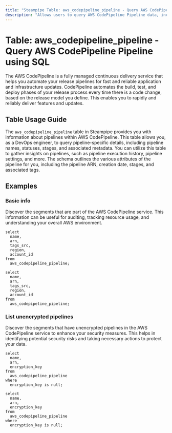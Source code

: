 ```yaml
---
title: "Steampipe Table: aws_codepipeline_pipeline - Query AWS CodePipeline Pipeline using SQL"
description: "Allows users to query AWS CodePipeline Pipeline data, including pipeline names, statuses, stages, and associated metadata."
---
```


# Table: aws_codepipeline_pipeline - Query AWS CodePipeline Pipeline using SQL

The AWS CodePipeline is a fully managed continuous delivery service that helps you automate your release pipelines for fast and reliable application and infrastructure updates. CodePipeline automates the build, test, and deploy phases of your release process every time there is a code change, based on the release model you define. This enables you to rapidly and reliably deliver features and updates.

## Table Usage Guide

The `aws_codepipeline_pipeline` table in Steampipe provides you with information about pipelines within AWS CodePipeline. This table allows you, as a DevOps engineer, to query pipeline-specific details, including pipeline names, statuses, stages, and associated metadata. You can utilize this table to gather insights on pipelines, such as pipeline execution history, pipeline settings, and more. The schema outlines the various attributes of the pipeline for you, including the pipeline ARN, creation date, stages, and associated tags.

## Examples

### Basic info
Discover the segments that are part of the AWS CodePipeline service. This information can be useful for auditing, tracking resource usage, and understanding your overall AWS environment.

```sql+postgres
select
  name,
  arn,
  tags_src,
  region,
  account_id
from
  aws_codepipeline_pipeline;
```

```sql+sqlite
select
  name,
  arn,
  tags_src,
  region,
  account_id
from
  aws_codepipeline_pipeline;
```

### List unencrypted pipelines
Discover the segments that have unencrypted pipelines in the AWS CodePipeline service to enhance your security measures. This helps in identifying potential security risks and taking necessary actions to protect your data.

```sql+postgres
select
  name,
  arn,
  encryption_key
from
  aws_codepipeline_pipeline
where
  encryption_key is null;
```

```sql+sqlite
select
  name,
  arn,
  encryption_key
from
  aws_codepipeline_pipeline
where
  encryption_key is null;
```